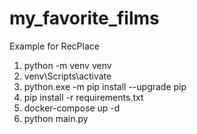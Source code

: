 # my_favorite_films
Example for RecPlace

1) python -m venv venv 
2) venv\Scripts\activate
3) python.exe -m pip install --upgrade pip
4) pip install -r requirements.txt
5) docker-compose up -d
6) python main.py 
